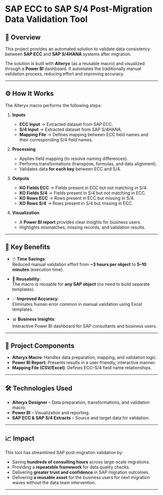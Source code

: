 # SAP ECC to SAP S/4 Post-Migration Data Validation Tool

## 📌 Overview
This project provides an automated solution to validate data consistency between **SAP ECC** and **SAP S/4HANA** systems after migration.  

The solution is built with **Alteryx** (as a reusable macro) and visualized through a **Power BI** dashboard. It automates the traditionally manual validation process, reducing effort and improving accuracy.

---

## ⚙️ How It Works
The Alteryx macro performs the following steps:
1. **Inputs**
   - **ECC Input** → Extracted dataset from SAP ECC.
   - **S/4 Input** → Extracted dataset from SAP S/4HANA.
   - **Mapping File** → Defines mapping between ECC field names and their corresponding S/4 field names.

2. **Processing**
   - Applies field mapping (to resolve naming differences).
   - Performs transformations (transpose, formulas, and data alignment).
   - Validates data **for each key** between ECC and S/4.

3. **Outputs**
   - **KO Fields ECC** → Fields present in ECC but not matching in S/4.
   - **KO Fields S/4** → Fields present in S/4 but not matching in ECC.
   - **KO Rows ECC** → Rows present in ECC but missing in S/4.
   - **KO Rows S/4** → Rows present in S/4 but missing in ECC.

4. **Visualization**
   - A **Power BI report** provides clear insights for business users.
   - Highlights mismatches, missing records, and validation results.

---

## 🚀 Key Benefits
- ⏱ **Time Savings**:  
  Reduced manual validation effort from **~3 hours per object** to **5–10 minutes** (execution time).

- 🔁 **Reusability**:  
  The macro is reusable for **any SAP object** (no need to build separate templates).

- ✅ **Improved Accuracy**:  
  Eliminates human error common in manual validation using Excel templates.

- 📊 **Business Insights**:  
  Interactive Power BI dashboard for SAP consultants and business users.

---

## 📂 Project Components
- **Alteryx Macro**: Handles data preparation, mapping, and validation logic.
- **Power BI Report**: Presents results in a user-friendly, interactive manner.
- **Mapping File (CSV/Excel)**: Defines ECC–S/4 field name relationships.

---

## 🛠️ Technologies Used
- **Alteryx Designer** – Data preparation, transformations, and validation macro.
- **Power BI** – Visualization and reporting.
- **SAP ECC & SAP S/4 Extracts** – Source and target data for validation.

---

## 📈 Impact
This tool has streamlined SAP post-migration validation by:
- Saving **hundreds of consulting hours** across large-scale migrations.
- Providing a **repeatable framework** for data quality checks.
- Delivering **greater trust and confidence** in SAP migration outcomes.
- Delivering **a reusable asset** for the business users for next migration waves without the data team intervention.

---


